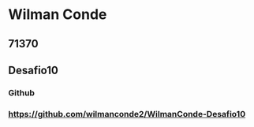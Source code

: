 # Wilman Conde
## 71370
## Desafio10
### Github
### https://github.com/wilmanconde2/WilmanConde-Desafio10

